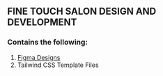## FINE TOUCH SALON DESIGN AND DEVELOPMENT

### Contains the following:
1. [Figma Designs](https://www.figma.com/file/sfHfVuCdqiYr0hbGf9o0ov/Fine-Touch-Salon?type=design&node-id=0-1&mode=design&t=MUADCIBz2k2syCRw-0)
2. Tailwind CSS Template Files